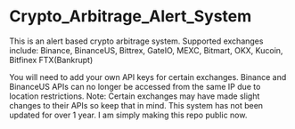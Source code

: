 # Crypto_Arbitrage_Alert_System

This is an alert based crypto arbitrage system. 
Supported exchanges include: Binance, BinanceUS, Bittrex, GateIO, MEXC, Bitmart, OKX, Kucoin, Bitfinex FTX(Bankrupt)

You will need to add your own API keys for certain exchanges. Binance and BinanceUS APIs can no longer be accessed from the same IP due to location restrictions. 
Note: Certain exchanges may have made slight changes to their APIs so keep that in mind. This system has not been updated for over 1 year. I am simply making this repo public now. 
